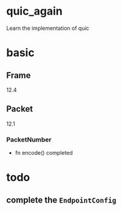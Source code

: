 # quic_again
Learn the implementation of quic

# basic
## Frame
12.4

## Packet
12.1

### PacketNumber
- fn encode() completed

# todo
## complete the `EndpointConfig`
